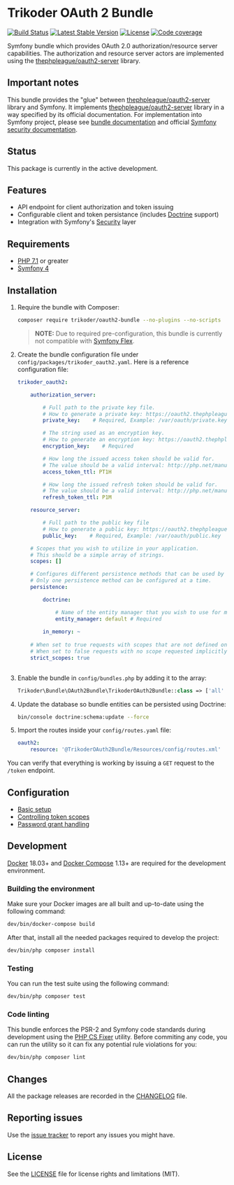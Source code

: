 # Trikoder OAuth 2 Bundle

[![Build Status](https://travis-ci.org/trikoder/oauth2-bundle.svg?branch=master)](https://travis-ci.org/trikoder/oauth2-bundle)
[![Latest Stable Version](https://poser.pugx.org/trikoder/oauth2-bundle/v/stable)](https://packagist.org/packages/trikoder/oauth2-bundle)
[![License](https://poser.pugx.org/trikoder/oauth2-bundle/license)](https://packagist.org/packages/trikoder/oauth2-bundle)
[![Code coverage](https://codecov.io/gh/trikoder/oauth2-bundle/branch/master/graph/badge.svg)](https://codecov.io/gh/trikoder/oauth2-bundle)

Symfony bundle which provides OAuth 2.0 authorization/resource server capabilities. The authorization and resource server actors are implemented using the [thephpleague/oauth2-server](https://github.com/thephpleague/oauth2-server) library.

## Important notes

This bundle provides the "glue" between  [thephpleague/oauth2-server](https://github.com/thephpleague/oauth2-server) library and Symfony.
It implements [thephpleague/oauth2-server](https://github.com/thephpleague/oauth2-server) library in a way specified by its official documentation.
For implementation into Symfony project, please see [bundle documentation](docs/basic-setup.md) and official [Symfony security documentation](https://symfony.com/doc/current/security.html).

## Status

This package is currently in the active development.

## Features

* API endpoint for client authorization and token issuing
* Configurable client and token persistance (includes [Doctrine](https://www.doctrine-project.org/) support)
* Integration with Symfony's [Security](https://symfony.com/doc/current/security.html) layer

## Requirements

* [PHP 7.1](http://php.net/releases/7_1_0.php) or greater
* [Symfony 4](https://symfony.com/4)

## Installation

1. Require the bundle with Composer:

    ```sh
    composer require trikoder/oauth2-bundle --no-plugins --no-scripts
    ```
    
    > **NOTE:** Due to required pre-configuration, this bundle is currently not compatible with [Symfony Flex](https://github.com/symfony/flex).

2. Create the bundle configuration file under `config/packages/trikoder_oauth2.yaml`. Here is a reference configuration file:

    ```yaml
    trikoder_oauth2:

        authorization_server:

            # Full path to the private key file.
            # How to generate a private key: https://oauth2.thephpleague.com/installation/#generating-public-and-private-keys
            private_key:    # Required, Example: /var/oauth/private.key

            # The string used as an encryption key.
            # How to generate an encryption key: https://oauth2.thephpleague.com/installation/#string-password
            encryption_key:    # Required

            # How long the issued access token should be valid for.
            # The value should be a valid interval: http://php.net/manual/en/dateinterval.construct.php#refsect1-dateinterval.construct-parameters
            access_token_ttl: PT1H

            # How long the issued refresh token should be valid for.
            # The value should be a valid interval: http://php.net/manual/en/dateinterval.construct.php#refsect1-dateinterval.construct-parameters
            refresh_token_ttl: P1M

        resource_server:

            # Full path to the public key file
            # How to generate a public key: https://oauth2.thephpleague.com/installation/#generating-public-and-private-keys
            public_key:    # Required, Example: /var/oauth/public.key

        # Scopes that you wish to utilize in your application.
        # This should be a simple array of strings.
        scopes: []

        # Configures different persistence methods that can be used by the bundle for saving client and token data.
        # Only one persistence method can be configured at a time.
        persistence:

            doctrine:

                # Name of the entity manager that you wish to use for managing clients and tokens.
                entity_manager: default # Required
             
            in_memory: ~
         
        # When set to true requests with scopes that are not defined on client or on application throw invalid scope exception. 
        # When set to false requests with no scope requested implicitly get scope from client or configuration.
        strict_scopes: true   
      
    ```

3. Enable the bundle in `config/bundles.php` by adding it to the array:

    ```php
    Trikoder\Bundle\OAuth2Bundle\TrikoderOAuth2Bundle::class => ['all' => true]
    ```

4. Update the database so bundle entities can be persisted using Doctrine:

    ```sh
    bin/console doctrine:schema:update --force
    ```

5. Import the routes inside your `config/routes.yaml` file:

    ```yaml
    oauth2:
        resource: '@TrikoderOAuth2Bundle/Resources/config/routes.xml'
   ```

You can verify that everything is working by issuing a `GET` request to the `/token` endpoint.

## Configuration

* [Basic setup](docs/basic-setup.md)
* [Controlling token scopes](docs/controlling-token-scopes.md)
* [Password grant handling](docs/password-grant-handling.md)

## Development

[Docker](https://www.docker.com/) 18.03+ and [Docker Compose](https://github.com/docker/compose) 1.13+ are required for the development environment.

### Building the environment

Make sure your Docker images are all built and up-to-date using the following command:

```sh
dev/bin/docker-compose build
```

After that, install all the needed packages required to develop the project:

```sh
dev/bin/php composer install
```

### Testing

You can run the test suite using the following command:

```sh
dev/bin/php composer test
```

### Code linting

This bundle enforces the PSR-2 and Symfony code standards during development using the [PHP CS Fixer](https://cs.sensiolabs.org/) utility. Before commiting any code, you can run the utility so it can fix any potential rule violations for you:

```sh
dev/bin/php composer lint
```

## Changes

All the package releases are recorded in the [CHANGELOG](CHANGELOG.md) file.

## Reporting issues

Use the [issue tracker](https://github.com/trikoder/oauth2-bundle/issues) to report any issues you might have.

## License

See the [LICENSE](LICENSE.md) file for license rights and limitations (MIT).

